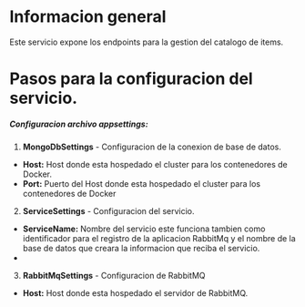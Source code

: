 # Informacion general

Este servicio expone los endpoints para la gestion del catalogo de items. 

# Pasos para la configuracion del servicio.

##### Configuracion archivo appsettings:

1. **MongoDbSettings** - Configuracion de la conexion de base de datos.
- **Host:** Host donde esta hospedado el cluster para los contenedores de Docker.
- **Port:** Puerto del Host donde esta hospedado el cluster para los contenedores de Docker

2. **ServiceSettings** - Configuracion del servicio.
- **ServiceName:** Nombre del servicio este funciona tambien como identificador para el registro de la aplicacion RabbitMq y el nombre de la base de datos que creara la informacion que reciba el servicio.
- 

3. **RabbitMqSettings** - Configuracion de RabbitMQ
- **Host:** Host donde esta hospedado el servidor de RabbitMQ.